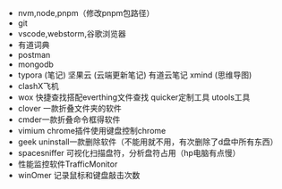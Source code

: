 - nvm,node,pnpm（修改pnpm包路径）
- git
- vscode,webstorm,谷歌浏览器
- 有道词典
- postman
- mongodb
- typora (笔记) 坚果云 (云端更新笔记)  有道云笔记 xmind (思维导图)
- clashX飞机
- wox 快捷查找搭配everthing文件查找 quicker定制工具 utools工具
- clover 一款折叠文件夹的软件
- cmder一款折叠命令框得软件
- vimium chrome插件使用键盘控制chrome
- geek uninstall一款删除软件（不能用就不用，有次删除了d盘中所有东西）
- spacesniffer 可视化扫描盘符，分析盘符占用（hp电脑有点慢）
- 性能监控软件TrafficMonitor
- winOmer 记录鼠标和键盘敲击次数
